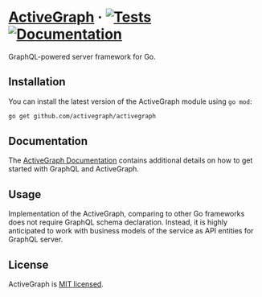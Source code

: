 # [ActiveGraph](https://activegraph.github.io) &middot; [![Tests][Tests]](https://github.com/activegraph/activegraph) [![Documentation][Documentation]](https://godoc.org/github.com/activegraph/activegraph)

GraphQL-powered server framework for Go.

## Installation

You can install the latest version of the ActiveGraph module using `go mod`:
```bash
go get github.com/activegraph/activegraph
```

## Documentation

The [ActiveGraph Documentation](https://activegraph.github.io) contains additional
details on how to get started with GraphQL and ActiveGraph.

## Usage

Implementation of the ActiveGraph, comparing to other Go frameworks does not require
GraphQL schema declaration. Instead, it is highly anticipated to work with
business models of the service as API entities for GraphQL server.

## License

ActiveGraph is [MIT licensed](LICENSE).

[Tests]: https://github.com/activegraph/activegraph/workflows/Tests/badge.svg
[Documentation]: https://godoc.org/github.com/activegraph/activegraph?status.svg
